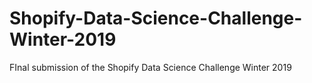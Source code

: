 # Shopify-Data-Science-Challenge-Winter-2019
FInal submission of the Shopify Data Science Challenge Winter 2019
